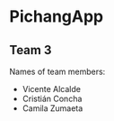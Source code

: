 # PichangApp

## Team 3

Names of team members: 
- Vicente Alcalde
- Cristián Concha
- Camila Zumaeta
